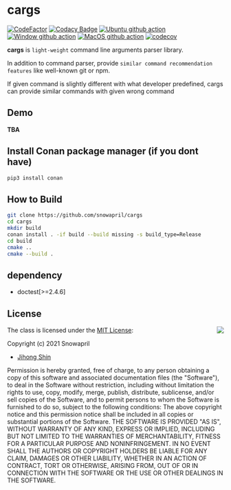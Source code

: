 # cargs

[![CodeFactor](https://www.codefactor.io/repository/github/snowapril/cargs/badge)](https://www.codefactor.io/repository/github/snowapril/cargs)
[![Codacy Badge](https://app.codacy.com/project/badge/Grade/0a9769e2c95d4efba8c26196b882ad27)](https://www.codacy.com/gh/Snowapril/cargs/dashboard?utm_source=github.com&amp;utm_medium=referral&amp;utm_content=Snowapril/cargs&amp;utm_campaign=Badge_Grade)
[![Ubuntu github action](https://github.com/Snowapril/cargs/actions/workflows/ubuntu.yml/badge.svg?branch=main)](https://github.com/snowapril/cargs/actions)
[![Window github action](https://github.com/Snowapril/cargs/actions/workflows/window.yml/badge.svg?branch=main)](https://github.com/snowapril/cargs/actions)
[![MacOS github action](https://github.com/Snowapril/cargs/actions/workflows/macos.yml/badge.svg?branch=main)](https://github.com/snowapril/cargs/actions)
[![codecov](https://codecov.io/gh/Snowapril/cargs/branch/main/graph/badge.svg?token=DFVF4SSGJV)](https://codecov.io/gh/Snowapril/cargs)

**cargs** is `light-weight` command line arguments parser library. 

In addition to command parser, provide `similar command recommendation features` like well-known git or npm.

If given command is slightly different with what developer predefined, 
cargs can provide similar commands with given wrong command

## Demo
**TBA**

## Install Conan package manager (if you dont have)
```bash
pip3 install conan
```

## How to Build
```bash
git clone https://github.com/snowapril/cargs
cd cargs
mkdir build
conan install . -if build --build missing -s build_type=Release
cd build
cmake ..
cmake --build .
```

## dependency
*   doctest[>=2.4.6]

## License
<img align="right" src="http://opensource.org/trademarks/opensource/OSI-Approved-License-100x137.png">

The class is licensed under the [MIT License](http://opensource.org/licenses/MIT):

Copyright (c) 2021 Snowapril
*   [Jihong Shin](https://github.com/Snowapril)

Permission is hereby granted, free of charge, to any person obtaining a copy of this software and associated documentation files (the "Software"), to deal in the Software without restriction, including without limitation the rights to use, copy, modify, merge, publish, distribute, sublicense, and/or sell copies of the Software, and to permit persons to whom the Software is furnished to do so, subject to the following conditions:
The above copyright notice and this permission notice shall be included in all copies or substantial portions of the Software.
THE SOFTWARE IS PROVIDED "AS IS", WITHOUT WARRANTY OF ANY KIND, EXPRESS OR IMPLIED, INCLUDING BUT NOT LIMITED TO THE WARRANTIES OF MERCHANTABILITY, FITNESS FOR A PARTICULAR PURPOSE AND NONINFRINGEMENT. IN NO EVENT SHALL THE AUTHORS OR COPYRIGHT HOLDERS BE LIABLE FOR ANY CLAIM, DAMAGES OR OTHER LIABILITY, WHETHER IN AN ACTION OF CONTRACT, TORT OR OTHERWISE, ARISING FROM, OUT OF OR IN CONNECTION WITH THE SOFTWARE OR THE USE OR OTHER DEALINGS IN THE SOFTWARE.
